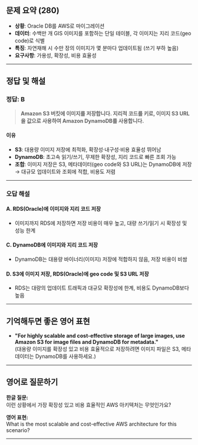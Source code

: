## 문제 요약 (280)

- **상황**: Oracle DB를 AWS로 마이그레이션
- **데이터**: 수백만 개 GIS 이미지를 포함하는 단일 테이블, 각 이미지는 지리 코드(geo code)로 식별
- **특징**: 자연재해 시 수만 장의 이미지가 몇 분마다 업데이트됨 (쓰기 부하 높음)
- **요구사항**: 가용성, 확장성, 비용 효율성

---

## 정답 및 해설

### **정답: B**
> **Amazon S3 버킷에 이미지를 저장합니다. 지리적 코드를 키로, 이미지 S3 URL을 값으로 사용하여 Amazon DynamoDB를 사용합니다.**

#### **이유**
- **S3**: 대용량 이미지 저장에 최적화, 확장성·내구성·비용 효율성 뛰어남
- **DynamoDB**: 초고속 읽기/쓰기, 무제한 확장성, 지리 코드로 빠른 조회 가능
- **조합**: 이미지 저장은 S3, 메타데이터(geo code와 S3 URL)는 DynamoDB에 저장 → 대규모 업데이트와 조회에 적합, 비용도 저렴

---

### **오답 해설**

#### A. RDS(Oracle)에 이미지와 지리 코드 저장
- 이미지까지 RDS에 저장하면 저장 비용이 매우 높고, 대량 쓰기/읽기 시 확장성 및 성능 한계

#### C. DynamoDB에 이미지와 지리 코드 저장
- DynamoDB는 대용량 바이너리(이미지) 저장에 적합하지 않음, 저장 비용이 비쌈

#### D. S3에 이미지 저장, RDS(Oracle)에 geo code 및 S3 URL 저장
- RDS는 대량의 업데이트 트래픽과 대규모 확장성에 한계, 비용도 DynamoDB보다 높음

---

## 기억해두면 좋은 영어 표현

- **"For highly scalable and cost-effective storage of large images, use Amazon S3 for image files and DynamoDB for metadata."**  
  (대용량 이미지를 확장성 있고 비용 효율적으로 저장하려면 이미지 파일은 S3, 메타데이터는 DynamoDB를 사용하세요.)

---

## 영어로 질문하기

**한글 질문:**  
이런 상황에서 가장 확장성 있고 비용 효율적인 AWS 아키텍처는 무엇인가요?

**영어 표현:**  
What is the most scalable and cost-effective AWS architecture for this scenario?

---
